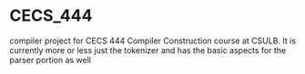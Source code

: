 # CECS_444
compiler project for CECS 444 Compiler Construction course at CSULB. It is currently more or less just 
the tokenizer and has the basic aspects for the parser portion as well
